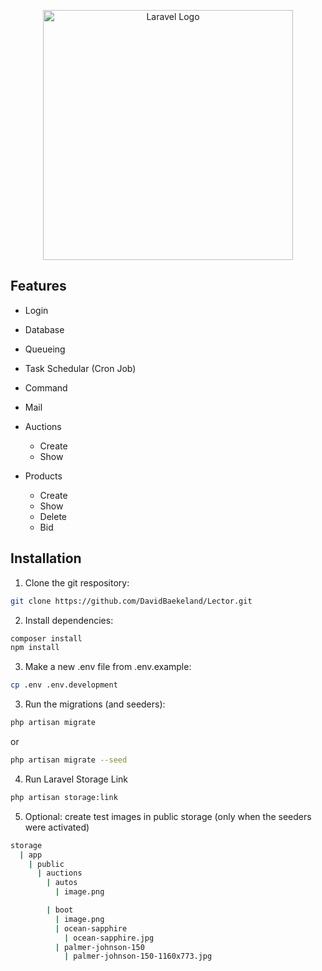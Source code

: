 <p align="center"><a href="https://david.in-staging.be/" target="_blank"><img src="https://www.webit.be/wp-content/themes/webit/images/beeldmerk.png" width="400" alt="Laravel Logo"></a></p>



## Features

- Login
- Database
- Queueing
- Task Schedular (Cron Job)
- Command
- Mail


- Auctions
  - Create
  - Show
- Products
  - Create
  - Show
  - Delete
  - Bid

## Installation
1. Clone the git respository:
````bash
git clone https://github.com/DavidBaekeland/Lector.git
````

2. Install dependencies:
````bash
composer install
npm install
````

3.  Make a new .env file from .env.example:
````bash
cp .env .env.development
````

3.  Run the migrations (and seeders):
````bash
php artisan migrate
````
or

````bash
php artisan migrate --seed
````

4. Run Laravel Storage Link
````bash
php artisan storage:link
````

5. Optional: create test images in public storage (only when the seeders were activated)

````bash
storage
  | app
    | public
      | auctions
        | autos
          | image.png

        | boot
          | image.png
          | ocean-sapphire
            | ocean-sapphire.jpg
          | palmer-johnson-150
            | palmer-johnson-150-1160x773.jpg
````
